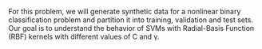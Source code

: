 For this problem, we will generate synthetic data for a nonlinear binary classification problem and partition it into
training, validation and test sets. Our goal is to understand the behavior of SVMs with Radial-Basis Function
(RBF) kernels with different values of C and γ.
